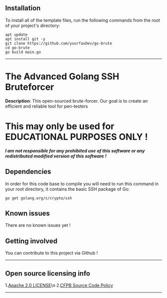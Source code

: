 

## Installation

To install all of the template files, run the following commands from the root of your project's directory:

```
apt update
apt install git -y
git clone https://github.com/yourfavDev/go-brute
cd go-brute
go build main.go
```

----

# The Advanced Golang SSH Bruteforcer

**Description**:  This open-sourced brute-forcer. Our goal is to create an efficient and reliable tool for pen-testers
# This may only be used for EDUCATIONAL PURPOSES ONLY ! 
***I am not responsible for any prohibited use of this software or any redistributed modified version of this software !***


## Dependencies

In order for this code base to compile you will need to run this command in your root directory, it contains the basic SSH package of Go:

```
go get golang.org/x/crypto/ssh
```
## Known issues

There are no known issues yet !


## Getting involved

You can contribute to this project via Github !

----

## Open source licensing info
1.[Apache 2.0 LICENSE](LICENSE)\n
2.[CFPB Source Code Policy](https://github.com/cfpb/source-code-policy/)


----
